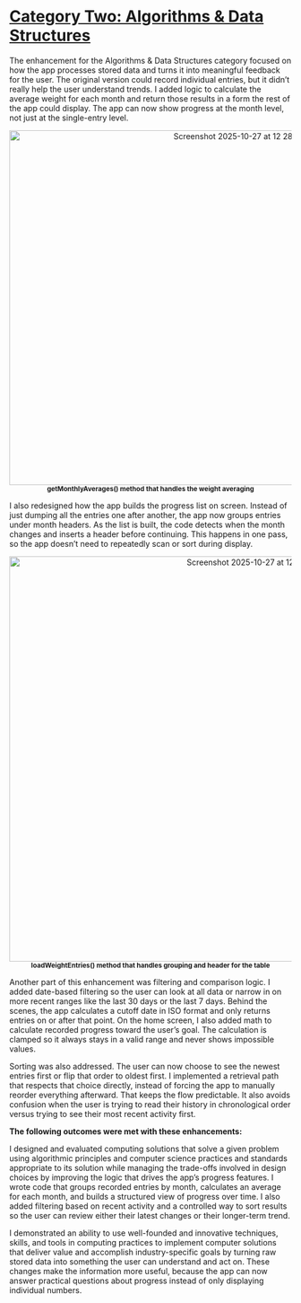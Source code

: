 # <ins>Category Two: Algorithms & Data Structures</ins>

The enhancement for the Algorithms & Data Structures category focused on how the app processes stored data and turns it into meaningful feedback for the user. The original version could record individual entries, but it didn’t really help the user understand trends. I added logic to calculate the average weight for each month and return those results in a form the rest of the app could display. The app can now show progress at the month level, not just at the single-entry level. 

<p align="center">
<img width="826" height="632" alt="Screenshot 2025-10-27 at 12 28 31 AM" src="https://github.com/user-attachments/assets/4ce0606c-cff4-4745-ae17-f5c6b31e3051" />
<br>
  <sub><strong>getMonthlyAverages() method that handles the weight averaging</strong></sub>
</p>

I also redesigned how the app builds the progress list on screen. Instead of just dumping all the entries one after another, the app now groups entries under month headers. As the list is built, the code detects when the month changes and inserts a header before continuing. This happens in one pass, so the app doesn’t need to repeatedly scan or sort during display. 

<p align="center">
<img width="873" height="722" alt="Screenshot 2025-10-27 at 12 35 41 AM" src="https://github.com/user-attachments/assets/f7f943e7-61f6-4d91-823e-b17b47591372" />
<br>
  <sub><strong>loadWeightEntries() method that handles grouping and header for the table</strong></sub>
</p>

Another part of this enhancement was filtering and comparison logic. I added date-based filtering so the user can look at all data or narrow in on more recent ranges like the last 30 days or the last 7 days. Behind the scenes, the app calculates a cutoff date in ISO format and only returns entries on or after that point. On the home screen, I also added math to calculate recorded progress toward the user’s goal. The calculation is clamped so it always stays in a valid range and never shows impossible values. 

Sorting was also addressed. The user can now choose to see the newest entries first or flip that order to oldest first. I implemented a retrieval path that respects that choice directly, instead of forcing the app to manually reorder everything afterward. That keeps the flow predictable. It also avoids confusion when the user is trying to read their history in chronological order versus trying to see their most recent activity first.

**The following outcomes were met with these enhancements:**

I designed and evaluated computing solutions that solve a given problem using algorithmic principles and computer science practices and standards appropriate to its solution while managing the trade-offs involved in design choices by improving the logic that drives the app’s progress features. I wrote code that groups recorded entries by month, calculates an average for each month, and builds a structured view of progress over time. I also added filtering based on recent activity and a controlled way to sort results so the user can review either their latest changes or their longer-term trend.

I demonstrated an ability to use well-founded and innovative techniques, skills, and tools in computing practices to implement computer solutions that deliver value and accomplish industry-specific goals by turning raw stored data into something the user can understand and act on. These changes make the information more useful, because the app can now answer practical questions about progress instead of only displaying individual numbers.

